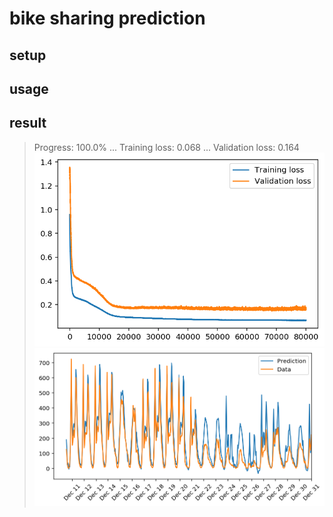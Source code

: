 # bike sharing prediction
## setup
## usage
## result
> Progress: 100.0% ... Training loss: 0.068 ... Validation loss: 0.164
![my_result](./result_training_validation_loss.png)
![my result](./result_prediction_vs_data.png)
